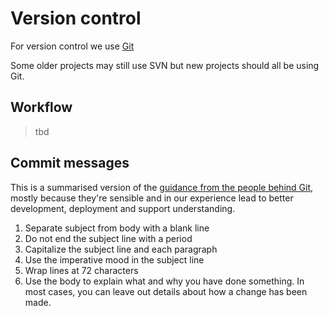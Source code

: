 # Version control

For version control we use [Git](https://git-scm.com/)

Some older projects may still use SVN but new projects should all be using Git.

## Workflow
> tbd

## Commit messages
This is a summarised version of the [guidance from the people behind Git](https://www.git-scm.com/book/en/v2/Distributed-Git-Contributing-to-a-Project#_commit_guidelines), mostly because they're sensible and in our experience lead to better development, deployment and support understanding.

1. Separate subject from body with a blank line
1. Do not end the subject line with a period
1. Capitalize the subject line and each paragraph
1. Use the imperative mood in the subject line
1. Wrap lines at 72 characters
1. Use the body to explain what and why you have done something. In most cases, you can leave out details about how a change has been made.